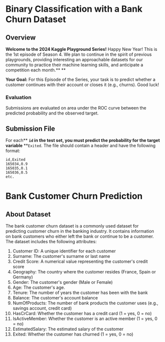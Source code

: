 # Binary Classification with a Bank Churn Dataset

## Overview

**Welcome to the 2024 Kaggle Playground Series!** Happy New Year! This is the 1st episode of Season 4. We plan to continue in the spirit of previous playgrounds, providing interesting an approachable datasets for our community to practice their machine learning skills, and anticipate a competition each month.** **

**Your Goal:** For this Episode of the Series, your task is to predict whether a customer continues with their account or closes it (e.g., churns). Good luck!

### Evaluation

Submissions are evaluated on area under the ROC curve between the predicted probability and the observed target.

## Submission File

For each** **`id` in the test set, you must predict the probability for the target variable** **`Exited`. The file should contain a header and have the following format:

```
id,Exited
165034,0.9
165035,0.1
165036,0.5
etc.
```

# Bank Customer Churn Prediction

## About Dataset

The bank customer churn dataset is a commonly used dataset for predicting customer churn in the banking industry. It contains information on bank customers who either left the bank or continue to be a customer. The dataset includes the following attributes:

1. Customer ID: A unique identifier for each customer
2. Surname: The customer's surname or last name
3. Credit Score: A numerical value representing the customer's credit score
4. Geography: The country where the customer resides (France, Spain or Germany)
5. Gender: The customer's gender (Male or Female)
6. Age: The customer's age.
7. Tenure: The number of years the customer has been with the bank
8. Balance: The customer's account balance
9. NumOfProducts: The number of bank products the customer uses (e.g., savings account, credit card)
10. HasCrCard: Whether the customer has a credit card (1 = yes, 0 = no)
11. IsActiveMember: Whether the customer is an active member (1 = yes, 0 = no)
12. EstimatedSalary: The estimated salary of the customer
13. Exited: Whether the customer has churned (1 = yes, 0 = no)
